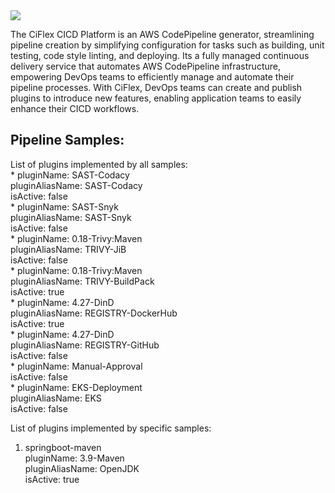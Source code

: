<img src="http://mrwconsulting.s3-website-us-east-1.amazonaws.com/.images/ciflex-platform.png"/>

The CiFlex CICD Platform is an AWS CodePipeline generator, streamlining pipeline creation by simplifying configuration for tasks such as building, unit testing, code style linting, and deploying. Its a fully managed continuous delivery service that automates AWS CodePipeline infrastructure, empowering DevOps teams to efficiently manage and automate their pipeline processes. With CiFlex, DevOps teams can create and publish plugins to introduce new features, enabling application teams to easily enhance their CICD workflows.

## **Pipeline Samples:**

List of plugins implemented by all samples: <br>
    * pluginName: SAST-Codacy <br>
    pluginAliasName: SAST-Codacy <br>
    isActive: false <br>
    * pluginName: SAST-Snyk <br>
    pluginAliasName: SAST-Snyk <br>
    isActive: false <br>
    * pluginName: 0.18-Trivy:Maven <br>
    pluginAliasName: TRIVY-JiB <br>
    isActive: false <br>
    * pluginName: 0.18-Trivy:Maven <br>
    pluginAliasName: TRIVY-BuildPack <br>
    isActive: true <br>
    * pluginName: 4.27-DinD <br>
    pluginAliasName: REGISTRY-DockerHub <br>
    isActive: true <br>
    * pluginName: 4.27-DinD <br>
    pluginAliasName: REGISTRY-GitHub <br>
    isActive: false <br>
    * pluginName: Manual-Approval <br>
    isActive: false <br>
    * pluginName: EKS-Deployment <br>
    pluginAliasName: EKS <br>
    isActive: false <br>

List of plugins implemented by specific samples: <br>
1. springboot-maven <br>
    pluginName: 3.9-Maven <br>
    pluginAliasName: OpenJDK <br>
    isActive: true <br>

